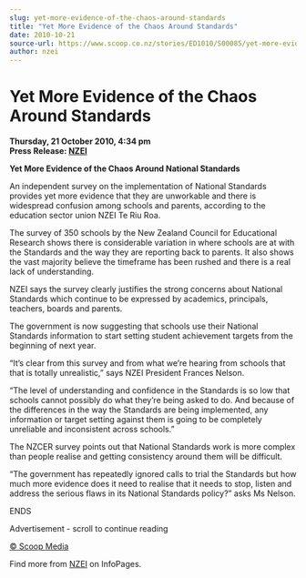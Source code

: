 ```yaml
---
slug: yet-more-evidence-of-the-chaos-around-standards
title: "Yet More Evidence of the Chaos Around Standards"
date: 2010-10-21
source-url: https://www.scoop.co.nz/stories/ED1010/S00085/yet-more-evidence-of-the-chaos-around-standards.htm
author: nzei
---
```

Yet More Evidence of the Chaos Around Standards
===============================================

**Thursday, 21 October 2010, 4:34 pm**  
**Press Release: [NZEI](https://info.scoop.co.nz/NZEI)**

**Yet More Evidence of the Chaos Around National Standards**

An independent survey on the implementation of National Standards provides yet more evidence that they are unworkable and there is widespread confusion among schools and parents, according to the education sector union NZEI Te Riu Roa.

The survey of 350 schools by the New Zealand Council for Educational Research shows there is considerable variation in where schools are at with the Standards and the way they are reporting back to parents. It also shows the vast majority believe the timeframe has been rushed and there is a real lack of understanding.

NZEI says the survey clearly justifies the strong concerns about National Standards which continue to be expressed by academics, principals, teachers, boards and parents.

The government is now suggesting that schools use their National Standards information to start setting student achievement targets from the beginning of next year.

“It’s clear from this survey and from what we’re hearing from schools that that is totally unrealistic,” says NZEI President Frances Nelson.

“The level of understanding and confidence in the Standards is so low that schools cannot possibly do what they’re being asked to do. And because of the differences in the way the Standards are being implemented, any information or target setting against them is going to be completely unreliable and inconsistent across schools.”

The NZCER survey points out that National Standards work is more complex than people realise and getting consistency around them will be difficult.

“The government has repeatedly ignored calls to trial the Standards but how much more evidence does it need to realise that it needs to stop, listen and address the serious flaws in its National Standards policy?” asks Ms Nelson.

ENDS  

Advertisement - scroll to continue reading





[© Scoop Media](http://www.scoop.co.nz/about/terms.html)

Find more from [NZEI](https://info.scoop.co.nz/NZEI) on InfoPages.